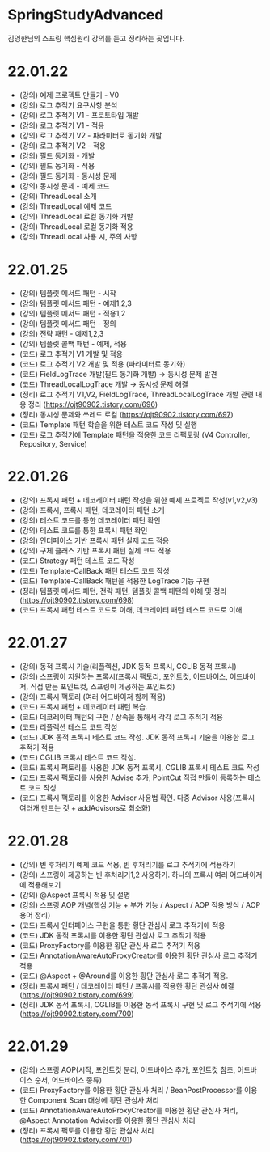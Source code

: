 # SpringStudyAdvanced
김영한님의 스프링 핵심원리 강의를 듣고 정리하는 곳입니다.


# 22.01.22
- (강의) 예제 프로젝트 만들기 - V0
- (강의) 로그 추적기 요구사항 분석
- (강의) 로그 추적기 V1 - 프로토타입 개발
- (강의) 로그 추적기 V1 - 적용
- (강의) 로그 추적기 V2 - 파라미터로 동기화 개발
- (강의) 로그 추적기 V2 - 적용
- (강의) 필드 동기화 - 개발
- (강의) 필드 동기화 - 적용
- (강의) 필드 동기화 - 동시성 문제
- (강의) 동시성 문제 - 예제 코드
- (강의) ThreadLocal 소개
- (강의) ThreadLocal 예제 코드
- (강의) ThreadLocal 로컬 동기화 개발
- (강의) ThreadLocal 로컬 동기화 적용
- (강의) ThreadLocal 사용 시, 주의 사항

# 22.01.25
- (강의) 템플릿 메서드 패턴 - 시작
- (강의) 템플릿 메서드 패턴 - 예제1,2,3
- (강의) 템플릿 메서드 패턴 - 적용1,2
- (강의) 템플릿 메서드 패턴 - 정의
- (강의) 전략 패턴 - 예제1,2,3
- (강의) 템플릿 콜백 패턴 - 예제, 적용 
- (코드) 로그 추적기 V1 개발 및 적용
- (코드) 로그 추적기 V2 개발 및 적용 (파라미터로 동기화)
- (코드) FieldLogTrace 개발(필드 동기화 개발) → 동시성 문제 발견
- (코드) ThreadLocalLogTrace 개발 → 동시성 문제 해결 
- (정리) 로그 추적기 V1,V2, FieldLogTrace, ThreadLocalLogTrace 개발 관련 내용 정리 (https://ojt90902.tistory.com/696)
- (정리) 동시성 문제와 쓰레드 로컬 (https://ojt90902.tistory.com/697)
- (코드) Template 패턴 학습을 위한 테스트 코드 작성 및 실행
- (코드) 로그 추적기에 Template 패턴을 적용한 코드 리팩토링 (V4 Controller, Repository, Service)


# 22.01.26
- (강의) 프록시 패턴 + 데코레이터 패턴 작성을 위한 예제 프로젝트 작성(v1,v2,v3)
- (강의) 프록시, 프록시 패턴, 데코레이터 패턴 소개
- (강의) 테스트 코드를 통한 데코레이터 패턴 확인
- (강의) 테스트 코드를 통한 프록시 패턴 확인
- (강의) 인터페이스 기반 프록시 패턴 실제 코드 적용
- (강의) 구체 클래스 기반 프록시 패턴 실제 코드 적용
- (코드) Strategy 패턴 테스트 코드 작성
- (코드) Template-CallBack 패턴 테스트 코드 작성
- (코드) Template-CallBack 패턴을 적용한 LogTrace 기능 구현 
- (정리) 템플릿 메서드 패턴, 전략 패턴, 템플릿 콜백 패턴의 이해 및 정리(https://ojt90902.tistory.com/698)
- (코드) 프록시 패턴 테스트 코드로 이해, 데코레이터 패턴 테스트 코드로 이해


# 22.01.27
- (강의) 동적 프록시 기술(리플렉션, JDK 동적 프록시, CGLIB 동적 프록시)
- (강의) 스프링이 지원하는 프록시(프록시 팩토리, 포인트컷, 어드바이스, 어드바이저, 직접 만든 포인트컷, 스프링이 제공하는 포인트컷)
- (강의) 프록시 팩토리 (여러 어드바이저 함께 적용) 
- (코드) 프록시 패턴 + 데코레이터 패턴 복습.
- (코드) 데코레이터 패턴의 구현 / 상속을 통해서 각각 로그 추적기 적용
- (코드) 리플렉션 테스트 코드 작성
- (코드) JDK 동적 프록시 테스트 코드 작성. JDK 동적 프록시 기술을 이용한 로그 추적기 적용
- (코드) CGLIB 프록시 테스트 코드 작성. 
- (코드) 프록시 팩토리를 사용한 JDK 동적 프록시, CGLIB 프록시 테스트 코드 작성
- (코드) 프록시 팩토리를 사용한 Advise 추가, PointCut 직접 만들어 등록하는 테스트 코드 작성
- (코드) 프록시 팩토리를 이용한 Advisor 사용법 확인. 다중 Advisor 사용(프록시 여러개 만드는 것 + addAdvisors로 최소화)


# 22.01.28
- (강의) 빈 후처리기 예제 코드 적용, 빈 후처리기를 로그 추적기에 적용하기
- (강의) 스프링이 제공하는 빈 후처리기1,2 사용하기. 하나의 프록시 여러 어드바이저에 적용해보기 
- (강의) @Aspect 프록시 적용 및 설명
- (강의) 스프링 AOP 개념(핵심 기능 + 부가 기능 / Aspect / AOP 적용 방식 / AOP 용어 정리)
- (코드) 프록시 인터페이스 구현을 통한 횡단 관심사 로그 추적기에 적용
- (코드) JDK 동적 프록시를 이용한 횡단 관심사 로그 추적기 적용
- (코드) ProxyFactory를 이용한 횡단 관심사 로그 추적기 적용
- (코드) AnnotationAwareAutoProxyCreator를 이용한 횡단 관심사 로그 추적기 적용
- (코드) @Aspect + @Around를 이용한 횡단 관심사 로그 추적기 적용.
- (정리) 프록시 패턴 / 데코레이터 패턴 / 프록시를 적용한 횡단 관심사 해결(https://ojt90902.tistory.com/699)
- (정리) JDK 동적 프록시, CGLIB를 이용한 동적 프록시 구현 및 로그 추적기에 적용(https://ojt90902.tistory.com/700)


# 22.01.29
- (강의) 스프링 AOP(시작, 포인트컷 분리, 어드바이스 추가, 포인트컷 참조, 어드바이스 순서, 어드바이스 종류)
- (코드) ProxyFactory를 이용한 횡단 관심사 처리 / BeanPostProcessor를 이용한 Component Scan 대상에 횡단 관심사 처리
- (코드) AnnotationAwareAutoProxyCreator를 이용한 횡단 관심사 처리, @Aspect Annotation Advisor를 이용한 횡단 관심사 처리
- (정리) 프록시 팩토를 이용한 횡단 관심사 처리(https://ojt90902.tistory.com/701)
